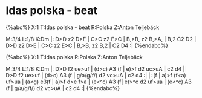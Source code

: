 # Idas polska - beat

{%abc%}
X:1
T:Idas polska - beat
R:Polska
Z:Anton Teljebäck

M:3/4
L:1/8
K:Dm
|: D>D z2 D>E | C>C z2 E>C | B,>B, z2 B,>A, | B,2 C2 D2 | 
D>D z2 D>E | C>C z2 E>C | B,>B, z2 B,2 | C2 D4  :|
{%endabc%}

{%abc%}
X:1
T:Idas polska
R:Polska
Z:Anton Teljebäck

M:3/4
L:1/8
K:Dm
|: D>D f2 ue>uf | (d>c) A3 (f | e)>f d2 uc>uA | c2 d4 |
D>D f2 ue>uf | (d>c) A3 (f | g/a/g/f/) d2 vc>uA | c2 d4 :|
|: (f | a)>f (f<a) uf>ua | (a<g) e3(f |  a)>f d>e f>a | (e<^c) A3 (f|
e)>^c d2 uf>ua | (e<^c) A3 (f | g/a/g/f/) d2 vc>uA | c2 d4 :|
{%endabc%}


